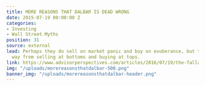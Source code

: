 ```yaml
---
title: MORE REASONS THAT DALBAR IS DEAD WRONG
date: 2015-07-19 00:00:00 Z
categories:
- Investing
- Wall Street Myths
position: 31
source: external
lead: Perhaps they do sell on market panic and buy on exuberance, but that’s a long
  way from selling at bottoms and buying at tops.
link: https://www.advisorperspectives.com/articles/2016/07/19/the-fallacy-behind-investor-versus-fund-returns-and-why-dalbar-is-dead-wrong
img: "/uploads/morereasonsthatdalbar-500.png"
banner_img: "/uploads/morereasonsthatdalbar-header.png"
---
```


